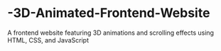 # -3D-Animated-Frontend-Website
 A frontend website featuring 3D animations and scrolling effects using HTML, CSS, and JavaScript
